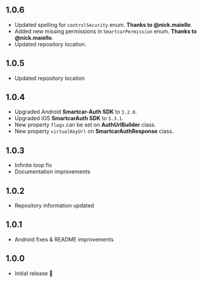 ## 1.0.6 
*  Updated spelling for `controlSecurity` enum. **Thanks to @nick.maiello**. 
*  Added new missing permissions in `SmartcarPermission` enum. **Thanks to @nick.maiello**. 
*  Updated repository location.

## 1.0.5
*  Updated repository location

## 1.0.4

* Upgraded Android **Smartcar-Auth SDK** to `3.2.0`.
* Upgraded iOS **SmartcarAuth SDK** to `5.3.1`.
* New property `flags` can be set on **AuthUrlBuilder** class.
* New property `virtualKeyUrl` on **SmartcarAuthResponse** class.

## 1.0.3

* Infinite loop fix
* Documentation improvements

## 1.0.2

* Repository information updated

## 1.0.1

* Android fixes & README improvements

## 1.0.0

* Initial release 🚀
